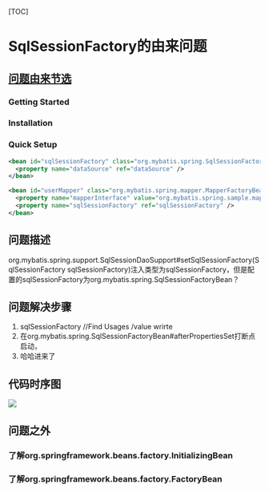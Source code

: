[TOC]



# SqlSessionFactory的由来问题

## [问题由来节选](http://www.mybatis.org/spring/getting-started.html#)

### Getting Started

### Installation

### Quick Setup

```xml
<bean id="sqlSessionFactory" class="org.mybatis.spring.SqlSessionFactoryBean">
  <property name="dataSource" ref="dataSource" />
</bean>
```

```xml
<bean id="userMapper" class="org.mybatis.spring.mapper.MapperFactoryBean">
  <property name="mapperInterface" value="org.mybatis.spring.sample.mapper.UserMapper" />
  <property name="sqlSessionFactory" ref="sqlSessionFactory" />
</bean>
```

## 问题描述

org.mybatis.spring.support.SqlSessionDaoSupport#setSqlSessionFactory(SqlSessionFactory sqlSessionFactory)注入类型为sqlSessionFactory，但是配置的sqlSessionFactory为org.mybatis.spring.SqlSessionFactoryBean？

## 问题解决步骤

1. sqlSessionFactory //Find Usages /value wrirte
2. 在org.mybatis.spring.SqlSessionFactoryBean#afterPropertiesSet打断点启动，
3. 哈哈进来了
## 代码时序图
<img src="https://github.com/Maybrittnelson/technology-demo/blob/feature/1-03/img/SqlSessionFactoryBean%20%E4%BA%A7%E7%94%9F%20SqlSessionFacory%E7%9A%84%E6%97%B6%E5%BA%8F%E5%9B%BE.png"/>

## 问题之外

### 了解org.springframework.beans.factory.InitializingBean

### 了解org.springframework.beans.factory.FactoryBean



